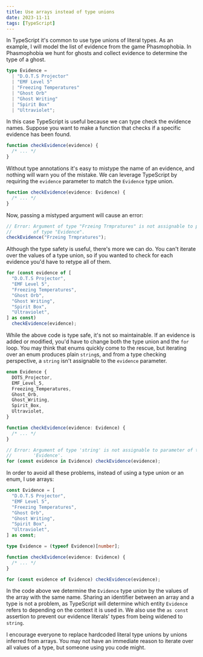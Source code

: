 ```yaml
---
title: Use arrays instead of type unions
date: 2023-11-11
tags: [TypeScript]
---
```


In TypeScript it's common to use type unions of literal types. As an example, I
will model the list of evidence from the game Phasmophobia. In Phasmophobia we
hunt for ghosts and collect evidence to determine the type of a ghost.

```ts
type Evidence =
  | "D.O.T.S Projector"
  | "EMF Level 5"
  | "Freezing Temperatures"
  | "Ghost Orb"
  | "Ghost Writing"
  | "Spirit Box"
  | "Ultraviolet";
```

In this case TypeScript is useful because we can type check the evidence names.
Suppose you want to make a function that checks if a specific evidence has been
found.

```ts
function checkEvidence(evidence) {
  /* ... */
}
```

Without type annotations it's easy to mistype the name of an evidence, and
nothing will warn you of the mistake. We can leverage TypeScript by requiring
the `evidence` parameter to match the `Evidence` type union.

```ts
function checkEvidence(evidence: Evidence) {
  /* ... */
}
```

Now, passing a mistyped argument will cause an error:

```ts
// Error: Argument of type "Frzeing Trmpratures" is not assignable to parameter
//        of type "Evidence".
checkEvidence("Frzeing Trmpratures");
```

Although the type safety is useful, there's more we can do. You can't iterate
over the values of a type union, so if you wanted to check for each evidence
you'd have to retype all of them.

```ts
for (const evidence of [
  "D.O.T.S Projector",
  "EMF Level 5",
  "Freezing Temperatures",
  "Ghost Orb",
  "Ghost Writing",
  "Spirit Box",
  "Ultraviolet",
] as const)
  checkEvidence(evidence);
```

While the above code is type safe, it's not so maintainable. If an evidence is
added or modified, you'd have to change both the type union and the `for` loop.
You may think that enums quickly come to the rescue, but iterating over an enum
produces plain `string`s, and from a type checking perspective, a `string` isn't
assignable to the `evidence` parameter.

```ts
enum Evidence {
  DOTS_Projector,
  EMF_Level_5,
  Freezing_Temperatures,
  Ghost_Orb,
  Ghost_Writing,
  Spirit_Box,
  Ultraviolet,
}

function checkEvidence(evidence: Evidence) {
  /* ... */
}

// Error: Argument of type 'string' is not assignable to parameter of type
//        'Evidence'.
for (const evidence in Evidence) checkEvidence(evidence);
```

In order to avoid all these problems, instead of using a type union or an enum,
I use arrays:

```ts
const Evidence = [
  "D.O.T.S Projector",
  "EMF Level 5",
  "Freezing Temperatures",
  "Ghost Orb",
  "Ghost Writing",
  "Spirit Box",
  "Ultraviolet",
] as const;

type Evidence = (typeof Evidence)[number];

function checkEvidence(evidence: Evidence) {
  /* ... */
}

for (const evidence of Evidence) checkEvidence(evidence);
```

In the code above we determine the `Evidence` type union by the values of the
array with the same name. Sharing an identifier between an array and a type is
not a problem, as TypeScript will determine which entity `Evidence` refers to
depending on the context it is used in. We also use the `as const` assertion to
prevent our evidence literals' types from being widened to `string`.

I encourage everyone to replace hardcoded literal type unions by unions inferred
from arrays. You may not have an immediate reason to iterate over all values of
a type, but someone using you code might.
